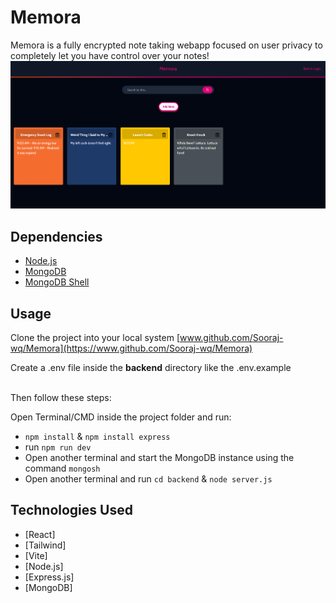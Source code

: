 # Memora

Memora is a fully encrypted note taking webapp focused on user privacy to completely let you have control over your notes!
![ProjectScreenshot](./public/img.png)

## Dependencies

- [Node.js](https://nodejs.org/en)
- [MongoDB](https://www.mongodb.com)
- [MongoDB Shell](https://www.mongodb.com/docs/mongodb-shell/)

## Usage

Clone the project into your local system [www.github.com/Sooraj-wq/Memora](https://www.github.com/Sooraj-wq/Memora)
<br>

Create a .env file inside the **backend** directory like the .env.example

<br>
Then follow these steps:

Open Terminal/CMD inside the project folder and run:
* `npm install` & `npm install express`
* run `npm run dev`
* Open another terminal and start the MongoDB instance using the command `mongosh`
* Open another terminal and run `cd backend` & `node server.js`

## Technologies Used

* [React]
* [Tailwind]
* [Vite]
* [Node.js]
* [Express.js]
* [MongoDB]

